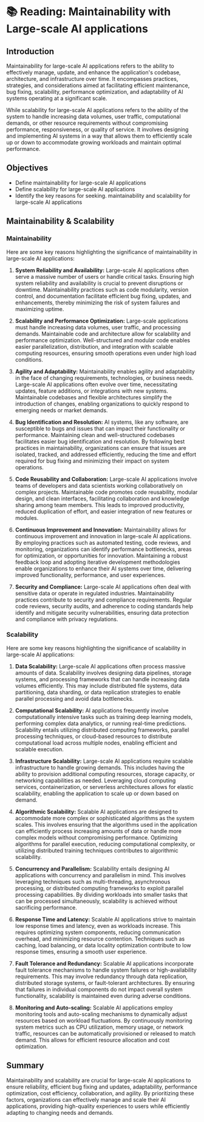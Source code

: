# 📚 Reading: Maintainability with Large-scale AI applications

<h2>Introduction</h2>
<p><span>Maintainability for large-scale AI applications refers to the ability to effectively manage, update, and enhance the application's codebase, architecture, and infrastructure over time. It encompasses practices, strategies, and considerations aimed at facilitating efficient maintenance, bug fixing, scalability, performance optimization, and adaptability of AI systems operating at a significant scale.</span></p>
<p>While s<span>calability for large-scale AI applications refers to the ability of the system to handle increasing data volumes, user traffic, computational demands, or other resource requirements without compromising performance, responsiveness, or quality of service. It involves designing and implementing AI systems in a way that allows them to efficiently scale up or down to accommodate growing workloads and maintain optimal performance. </span></p>
<h2>Objectives</h2>
<ul>
<li>Define <span>maintainability for large-scale AI applications</span></li>
<li>Define scalability for large-scale AI applications</li>
<li>Identify the key reasons for seeking. maintainability and scalability for large-scale AI applications</li>
</ul>
<h2><span>Maintainability &amp; Scalability&nbsp;</span></h2>
<h3><span>Maintainability</span></h3>
<p>Here are some key reasons highlighting the significance of maintainability in large-scale AI applications:</p>
<ol>
<li>
<p><strong>System Reliability and Availability:</strong> Large-scale AI applications often serve a massive number of users or handle critical tasks. Ensuring high system reliability and availability is crucial to prevent disruptions or downtime. Maintainability practices such as code modularity, version control, and documentation facilitate efficient bug fixing, updates, and enhancements, thereby minimizing the risk of system failures and maximizing uptime.</p>
</li>
<li>
<p><strong>Scalability and Performance Optimization:</strong> Large-scale applications must handle increasing data volumes, user traffic, and processing demands. Maintainable code and architecture allow for scalability and performance optimization. Well-structured and modular code enables easier parallelization, distribution, and integration with scalable computing resources, ensuring smooth operations even under high load conditions.</p>
</li>
<li>
<p><strong>Agility and Adaptability:</strong> Maintainability enables agility and adaptability in the face of changing requirements, technologies, or business needs. Large-scale AI applications often evolve over time, necessitating updates, feature additions, or integrations with new systems. Maintainable codebases and flexible architectures simplify the introduction of changes, enabling organizations to quickly respond to emerging needs or market demands.</p>
</li>
<li>
<p><strong>Bug Identification and Resolution:</strong> AI systems, like any software, are susceptible to bugs and issues that can impact their functionality or performance. Maintaining clean and well-structured codebases facilitates easier bug identification and resolution. By following best practices in maintainability, organizations can ensure that issues are isolated, tracked, and addressed efficiently, reducing the time and effort required for bug fixing and minimizing their impact on system operations.</p>
</li>
<li>
<p><strong>Code Reusability and Collaboration:</strong> Large-scale AI applications involve teams of developers and data scientists working collaboratively on complex projects. Maintainable code promotes code reusability, modular design, and clean interfaces, facilitating collaboration and knowledge sharing among team members. This leads to improved productivity, reduced duplication of effort, and easier integration of new features or modules.</p>
</li>
<li>
<p><strong>Continuous Improvement and Innovation:</strong> Maintainability allows for continuous improvement and innovation in large-scale AI applications. By employing practices such as automated testing, code reviews, and monitoring, organizations can identify performance bottlenecks, areas for optimization, or opportunities for innovation. Maintaining a robust feedback loop and adopting iterative development methodologies enable organizations to enhance their AI systems over time, delivering improved functionality, performance, and user experiences.</p>
</li>
<li>
<p><strong>Security and Compliance:</strong> Large-scale AI applications often deal with sensitive data or operate in regulated industries. Maintainability practices contribute to security and compliance requirements. Regular code reviews, security audits, and adherence to coding standards help identify and mitigate security vulnerabilities, ensuring data protection and compliance with privacy regulations.</p>
</li>
</ol>
<h3><span>Scalability</span></h3>
<p>Here are some key reasons highlighting the significance of scalability in large-scale AI applications:</p>
<ol>
<li>
<p><strong>Data Scalability:</strong> Large-scale AI applications often process massive amounts of data. Scalability involves designing data pipelines, storage systems, and processing frameworks that can handle increasing data volumes efficiently. This may include distributed file systems, data partitioning, data sharding, or data replication strategies to enable parallel processing and avoid data bottlenecks.</p>
</li>
<li>
<p><strong>Computational Scalability:</strong> AI applications frequently involve computationally intensive tasks such as training deep learning models, performing complex data analytics, or running real-time predictions. Scalability entails utilizing distributed computing frameworks, parallel processing techniques, or cloud-based resources to distribute computational load across multiple nodes, enabling efficient and scalable execution.</p>
</li>
<li>
<p><strong>Infrastructure Scalability:</strong> Large-scale AI applications require scalable infrastructure to handle growing demands. This includes having the ability to provision additional computing resources, storage capacity, or networking capabilities as needed. Leveraging cloud computing services, containerization, or serverless architectures allows for elastic scalability, enabling the application to scale up or down based on demand.</p>
</li>
<li>
<p><strong>Algorithmic Scalability:</strong> Scalable AI applications are designed to accommodate more complex or sophisticated algorithms as the system scales. This involves ensuring that the algorithms used in the application can efficiently process increasing amounts of data or handle more complex models without compromising performance. Optimizing algorithms for parallel execution, reducing computational complexity, or utilizing distributed training techniques contributes to algorithmic scalability.</p>
</li>
<li>
<p><strong>Concurrency and Parallelism:</strong> Scalability entails designing AI applications with concurrency and parallelism in mind. This involves leveraging techniques such as multi-threading, asynchronous processing, or distributed computing frameworks to exploit parallel processing capabilities. By dividing workloads into smaller tasks that can be processed simultaneously, scalability is achieved without sacrificing performance.</p>
</li>
<li>
<p><strong>Response Time and Latency:</strong> Scalable AI applications strive to maintain low response times and latency, even as workloads increase. This requires optimizing system components, reducing communication overhead, and minimizing resource contention. Techniques such as caching, load balancing, or data locality optimization contribute to low response times, ensuring a smooth user experience.</p>
</li>
<li>
<p><strong>Fault Tolerance and Redundancy:</strong> Scalable AI applications incorporate fault tolerance mechanisms to handle system failures or high-availability requirements. This may involve redundancy through data replication, distributed storage systems, or fault-tolerant architectures. By ensuring that failures in individual components do not impact overall system functionality, scalability is maintained even during adverse conditions.</p>
</li>
<li>
<p><strong>Monitoring and Auto-scaling:</strong> Scalable AI applications employ monitoring tools and auto-scaling mechanisms to dynamically adjust resources based on workload fluctuations. By continuously monitoring system metrics such as CPU utilization, memory usage, or network traffic, resources can be automatically provisioned or released to match demand. This allows for efficient resource allocation and cost optimization.</p>
</li>
</ol>
<h2>Summary</h2>
<p><span>Maintainability and scalability are crucial for large-scale AI applications to ensure reliability, efficient bug fixing and updates, adaptability, performance optimization, cost efficiency, collaboration, and agility. By prioritizing these factors, organizations can effectively manage and scale their AI applications, providing high-quality experiences to users while efficiently adapting to changing needs and demands.</span></p>